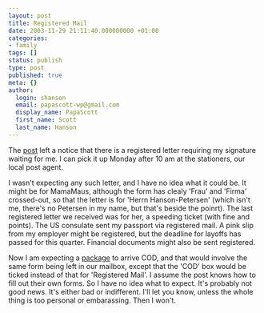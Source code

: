 ```yaml
---
layout: post
title: Registered Mail
date: 2003-11-29 21:11:40.000000000 +01:00
categories:
- family
tags: []
status: publish
type: post
published: true
meta: {}
author:
  login: shanson
  email: papascott-wp@gmail.com
  display_name: PapaScott
  first_name: Scott
  last_name: Hanson
---
```

<p>The <a title="Deutsche Post" href="http://www.deutschepost.de/dpag?lang=de_EN">post</a> left a notice that there is a registered letter requiring my signature waiting for me. I can pick it up Monday after 10 am at the stationers, our local post agent. </p>
<p>I wasn't expecting any such letter, and I have no idea what it could be. It might be for MamaMaus, although the form has clealy 'Frau' and 'Firma' crossed-out, so that the letter is for 'Herrn Hanson-Petersen' (which isn't me, there's no Petersen in my name, but that's beside the poinrt).  The last registered letter we received was for her, a speeding ticket (with fine and points). The US consulate sent my passport via registered mail. A pink slip from my employer might be registered, but the deadline for layoffs has passed for this quarter. Financial documents might also be sent registered.</p>
<p>Now I am expecting a <a title="PapaScott: (Not) Changing Religions" href="http://www.papascott.de/2003/11/23/2712.php">package</a> to arrive COD, and that would involve the same form being left in our mailbox, except that the 'COD' box would be ticked instead of that for 'Registered Mail'. I assume the post knows how to fill out their own forms. So I have no idea what to expect. It's probably not good news. It's either bad or indifferent. I'll let you know, unless the whole thing is too personal or embarassing. Then I won't.</p>
